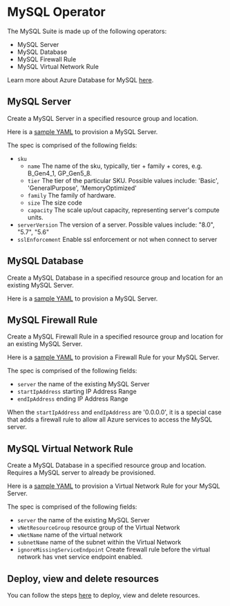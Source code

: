 # MySQL Operator

The MySQL Suite is made up of the following operators:
* MySQL Server
* MySQL Database
* MySQL Firewall Rule
* MySQL Virtual Network Rule

Learn more about Azure Database for MySQL [here](https://docs.microsoft.com/en-us/azure/mysql/).

## MySQL Server

Create a MySQL Server in a specified resource group and location.

Here is a [sample YAML](/config/samples/azure_v1alpha1_mysqlserver.yaml) to provision a MySQL Server.

The spec is comprised of the following fields:

* `sku`
    * `name` The name of the sku, typically, tier + family + cores, e.g. B_Gen4_1, GP_Gen5_8.
    * `tier` The tier of the particular SKU. Possible values include: 'Basic', 'GeneralPurpose', 'MemoryOptimized'
    * `family` The family of hardware.
    * `size` The size code
    * `capacity` The scale up/out capacity, representing server's compute units.
* `serverVersion` The version of a server. Possible values include: "8.0", "5.7", "5.6"
* `sslEnforcement` Enable ssl enforcement or not when connect to server

## MySQL Database

Create a MySQL Database in a specified resource group and location for an existing MySQL Server.

Here is a [sample YAML](/config/samples/azure_v1alpha1_mysqldatabase.yaml) to provision a MySQL Server.

## MySQL Firewall Rule

Create a MySQL Firewall Rule in a specified resource group and location for an existing MySQL Server.

Here is a [sample YAML](/config/samples/azure_v1alpha1_mysqlfirewallrule.yaml) to provision a Firewall Rule for your MySQL Server.

The spec is comprised of the following fields:

* `server` the name of the existing MySQL Server
* `startIpAddress` starting IP Address Range 
* `endIpAddress` ending IP Address Range

When the `startIpAddress` and `endIpAddress` are '0.0.0.0', it is a special case that adds a firewall rule to allow all Azure services to access the MySQL server.

## MySQL Virtual Network Rule

Create a MySQL Database in a specified resource group and location. Requires a MySQL server to already be provisioned.

Here is a [sample YAML](/config/samples/azure_v1alpha1_mysqlvnetrule.yaml) to provision a Virtual Network Rule for your MySQL Server.

The spec is comprised of the following fields:

* `server` the name of the existing MySQL Server
* `vNetResourceGroup` resource group of the Virtual Network
* `vNetName` name of the virtual network
* `subnetName` name of the subnet within the Virtual Network
* `ignoreMissingServiceEndpoint` Create firewall rule before the virtual network has vnet service endpoint enabled.

## Deploy, view and delete resources

You can follow the steps [here](/docs/customresource.md) to deploy, view and delete resources.
